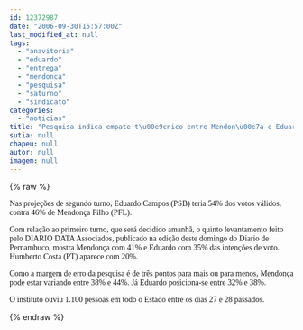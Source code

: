 ```yaml
---
id: 12372987
date: "2006-09-30T15:57:00Z"
last_modified_at: null
tags:
  - "anavitoria"
  - "eduardo"
  - "entrega"
  - "mendonca"
  - "pesquisa"
  - "saturno"
  - "sindicato"
categories:
  - "noticias"
title: "Pesquisa indica empate t\u00e9cnico entre Mendon\u00e7a e Eduardo, com vit\u00f3ria do socialista no 2\u00ba turno"
sutia: null
chapeu: null
autor: null
imagem: null
---
```

{% raw %}
<p><P><FONT face=Verdana>Nas projeções de segundo turno, Eduardo Campos (PSB) teria 54% dos votos válidos, contra 46% de Mendonça Filho (PFL).</FONT></P></p>
<p><P><FONT face=Verdana>Com relação ao primeiro turno, que será decidido amanhã,&nbsp;o&nbsp;quinto levantamento feito pelo DIARIO DATA Associados, publicado na edição deste domingo do Diario de Pernambuco, mostra Mendonça com 41% e Eduardo com 35% das intenções de voto. Humberto Costa (PT) aparece com 20%.</FONT></P></p>
<p><P><FONT face=Verdana>Como a margem de erro da pesquisa é de três pontos para mais ou para menos, Mendonça pode estar variando entre 38% e 44%. Já Eduardo posiciona-se entre 32% e 38%.</FONT></P></p>
<p><P><FONT face=Verdana>O instituto ouviu 1.100 pessoas em todo o Estado entre os dias 27 e 28 passados.</FONT></P> </p>
{% endraw %}
